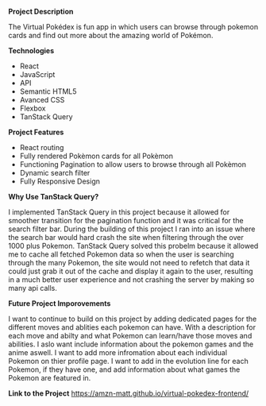 **Project Description**

The Virtual Pokédex is fun app in which users can browse through pokemon cards and find out more about the amazing world of Pokémon.

**Technologies**

- React
- JavaScript
- API
- Semantic HTML5
- Avanced CSS
- Flexbox
- TanStack Query

**Project Features**

- React routing
- Fully rendered Pokèmon cards for all Pokèmon
- Functioning Pagination to allow users to browse through all Pokèmon
- Dynamic search filter
- Fully Responsive Design

**Why Use TanStack Query?**

I implemented TanStack Query in this project because it allowed for smoother transition for the pagination function and it was critical for the search filter bar. During the building of this project I ran into an issue where the search bar would hard crash the site when filtering through the over 1000 plus Pokemon. TanStack Query solved this probelm because it allowed me to cache all fetched Pokemon data so when the user is searching through the many Pokemon, the site would not need to refetch that data it could just grab it out of the cache and display it again to the user, resulting in a much better user experience and not crashing the server by making so many api calls.

**Future Project Imporovements**

I want to continue to build on this project by adding dedicated pages for the different moves and ablities each pokemon can have. With a description for each move and abilty and what Pokemon can learn/have those moves and abilities. I aslo want include information about the pokemon games and the anime aswell. I want to add more infromation about each individual Pokemon on thier profile page. I want to add in the evolution line for each Pokemon, if they have one, and add information about what games the Pokemon are featured in.

**Link to the Project**
https://amzn-matt.github.io/virtual-pokedex-frontend/
